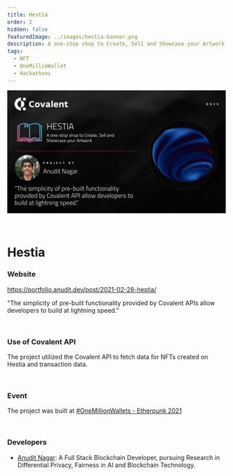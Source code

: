 ```yaml
---
title: Hestia
order: 2
hidden: false
featuredImage: ../images/hestia-banner.png
description: A one-stop shop to Create, Sell and Showcase your Artwork aiming to democratize the control and pricing of assets via Harberger Taxes
tags:
  - NFT
  - OneMillioWallet
  - Hackathons
---
```


![Hestia Banner](../images/hestia-banner.png)

&nbsp;
# Hestia

### Website
https://portfolio.anudit.dev/post/2021-02-28-hestia/

<Aside>

"The simplicity of pre-built functionality provided by Covalent APIs allow developers to build at lightning speed."

</Aside>

&nbsp;
### Use of Covalent API
The project utilized the Covalent API to fetch data for NFTs created on Hestia and transaction data.

&nbsp;
### Event
The project was built at [#OneMillionWallets - Etherpunk 2021](https://www.covalenthq.com/blog/etherpunk-winners-announcement/)

&nbsp;
### Developers

- [Anudit Nagar](https://anudit.dev/): A Full Stack Blockchain Developer, pursuing Research in Differential Privacy, Fairness in AI and Blockchain Technology.

